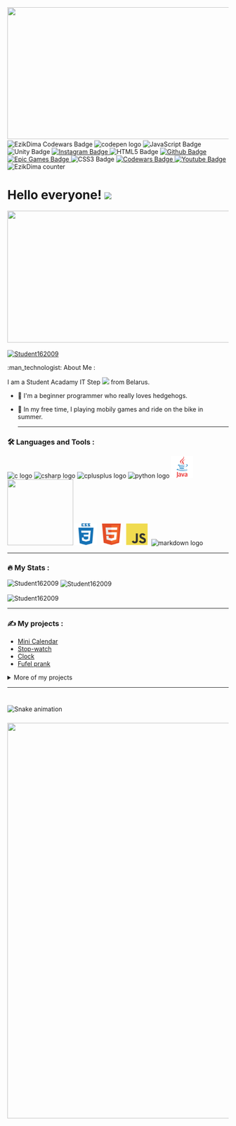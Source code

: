 <div align="center">
<img src="https://media1.giphy.com/media/v1.Y2lkPTc5MGI3NjExMTdnZnlpZ2E5N21rbzl1YWc0czlveW9pdnhqdjdxbjdseHR0ZW0zYiZlcD12MV9pbnRlcm5hbF9naWZfYnlfaWQmY3Q9Zw/zOvBKUUEERdNm/giphy.gif" width="600" height="300"/>
</div>
   <div id="badges">
   <img src="https://www.codewars.com/users/Student2009/badges/large" alt="EzikDima Codewars Badge"/>
   <img src="https://img.shields.io/static/v1?message=Codepen&logo=codepen&label=&color=000000&logoColor=white&labelColor=&style=for-the-badge" alt="codepen logo"  />
   <img src="https://img.shields.io/badge/JavaScript-F7DF1E.svg?style=for-the-badge&logo=JavaScript&logoColor=black" alt="JavaScript Badge"/>
  <img src="https://img.shields.io/badge/Unity-FFFFFF.svg?style=for-the-badge&logo=Unity&logoColor=black" alt="Unity Badge"/>
  <a href="https://media.zenfs.com/en/augustman_my_848/bef60c8c6c0366a8b8eb096de9077744">
    <img src="https://img.shields.io/badge/Instagram-E4405F.svg?style=for-the-badge&logo=Instagram&logoColor=white" alt="Instagram Badge"/>
  </a>   
    <img src="https://img.shields.io/badge/HTML5-E34F26.svg?style=for-the-badge&logo=HTML5&logoColor=white" alt="HTML5 Badge"/>
  <a href="https://github.com/EzikDima">
    <img src="https://img.shields.io/badge/GitHub-181717.svg?style=for-the-badge&logo=GitHub&logoColor=white" alt="Github Badge"/>
  </a>
  <a href="https://store.epicgames.com/u/a16b212311a14bfeb771cb2e7e266275">
    <img src="https://img.shields.io/badge/Epic%20Games-313131.svg?style=for-the-badge&logo=Epic-Games&logoColor=white" alt="Epic Games Badge"/>
  </a>
    <img src="https://img.shields.io/badge/CSS3-1572B6.svg?style=for-the-badge&logo=CSS3&logoColor=white" alt="CSS3 Badge"/>
  <a href="https://www.codewars.com/users/Student2009">
    <img src="https://img.shields.io/badge/Codewars-B1361E.svg?style=for-the-badge&logo=Codewars&logoColor=white" alt="Codewars Badge"/>
  </a>
  <a href="https://www.tubefilter.com/wp-content/uploads/2019/07/youtube-creators-competition.jpg">
    <img src="https://img.shields.io/badge/YouTube-red?style=for-the-badge&logo=youtube&logoColor=white" alt="Youtube Badge"/>
  </a>
</div>
<img src="https://komarev.com/ghpvc/?username=Student162009&style=flat-square&color=blue" alt="EzikDima counter"/>
<h1>
 Hello everyone! 
  <img src="https://media.giphy.com/media/hvRJCLFzcasrR4ia7z/giphy.gif" width="30px"/>
</h1>
<div align="center">
  <img src="https://media.giphy.com/media/dWesBcTLavkZuG35MI/giphy.gif" width="600" height="300"/>
</div>
<p align="left"> <a href="https://github.com/ryo-ma/github-profile-trophy"><img src="https://github-profile-trophy.vercel.app/?username=Student162009" alt="Student162009" /></a> </p>
 :man_technologist: About Me :

I am a Student Acadamy  IT Step <img src="https://media.giphy.com/media/WUlplcMpOCEmTGBtBW/giphy.gif" width="30"> from Belarus.
- :hedgehog: I'm a beginner programmer who really loves hedgehogs.
- :bicyclist: In my free time, I playing mobily games and ride on the bike in summer.

  ---

### :hammer_and_wrench: Languages and Tools :

<div>
  <img src="https://cdn.jsdelivr.net/gh/devicons/devicon/icons/c/c-original.svg" width="50" height="50" alt="c logo"/>
  <img src="https://cdn.jsdelivr.net/gh/devicons/devicon/icons/csharp/csharp-original.svg" width="50" height="50" alt="csharp logo"  />
  <img src="https://cdn.jsdelivr.net/gh/devicons/devicon/icons/cplusplus/cplusplus-original.svg" width="50" height="50" alt="cplusplus logo"  />
  <img src="https://cdn.jsdelivr.net/gh/devicons/devicon/icons/python/python-original.svg" width="50" height="50" alt="python logo"  />
  <img src="https://github.com/devicons/devicon/blob/master/icons/java/java-original-wordmark.svg" title="Java" alt="Java" width="50" height="50"/>&nbsp;
  <img height="150" width="150" src="https://media3.giphy.com/media/PTBVMsYIOB0SBP4MVe/giphy.webp?cid=ecf05e47zbawqhe07l654s519q6n7wqxcslwru04at5nuglp&ep=v1_gifs_search&rid=giphy.webp&ct=g"/>
  <img src="https://github.com/devicons/devicon/blob/master/icons/css3/css3-plain-wordmark.svg"  title="CSS3" alt="CSS" width="50" height="50"/>&nbsp;
  <img src="https://github.com/devicons/devicon/blob/master/icons/html5/html5-original.svg" title="HTML5" alt="HTML" width="50" height="50"/>&nbsp;
  <img src="https://github.com/devicons/devicon/blob/master/icons/javascript/javascript-original.svg" title="JavaScript" alt="JavaScript" width="50" height="50"/>&nbsp;
  <img src="https://cdn.jsdelivr.net/gh/devicons/devicon/icons/markdown/markdown-original.svg" height="50" width="50" alt="markdown logo"  />
</div>

---

### :fire: My Stats :
<p><img align="left" src="https://github-readme-stats.vercel.app/api/top-langs?username=Student162009&show_icons=true&locale=en&layout=compact" alt="Student162009" /></p>
<p>&nbsp;<img align="center" src="https://github-readme-stats.vercel.app/api?username=Student162009&show_icons=true&locale=en" alt="Student162009" /></p>
<p><img align="center" src="https://github-readme-streak-stats.herokuapp.com/?user=Student162009&" alt="Student162009" /></p>

---

### :writing_hand: My projects :
<ul>
      <li><a href= "https://student162009.github.io/Mini-Calendar/">Mini Calendar</a></li>
      <li><a href= "https://student162009.github.io/Stopwatch/">Stop-watch</a></li>
      <li><a href= "https://student162009.github.io/Clock/">Clock</a></li>
      <li><a href= "https://student162009.github.io/FUFELMEM/">Fufel prank</a></li>
</ul>
<details>
<summary>More of my projects</summary>
<ul>
      <li><a href= "https://student162009.github.io/Task-list/">Task list</a></li>
      <li><a href= "https://student162009.github.io/Relax-player/">Relax player</a></li>
      <li><a href= "https://student162009.github.io/Fluppy-Bird/">Flappy-Bird(Only PC)(P.s. To play, press the space bar) </a></li>
      <li><a href= "https://student162009.github.io/converter-money/">Convert money</a></li>
      <li><a href= "https://student162009.github.io/Virtualkey/">Virtual Keybord(Only PC)</a></li>
      <li><a href= "https://student162009.github.io/Calculator/">Virtual Calculator</a></li>
      <li><a href= "https://student162009.github.io/Weatherapp/">Weather app</a></li>
      <li><a href= "https://student162009.github.io/Converter/">Voice Converter(Only PC)</a></li>
      <li><a href= "https://student162009.github.io/Search-image-gallery/">Image Gallery</a></li>
      <li><a href= "https://student162009.github.io/Country/">Country</a></li>
</ul>
</details>

---

###

<br clear="both">

<img src="https://raw.githubusercontent.com/maurodesouza/maurodesouza/output/snake.svg" alt="Snake animation" />

###

<div >
 <img src="https://media4.giphy.com/media/v1.Y2lkPTc5MGI3NjExNDVlM3NhZHJmOWh3cGdlbDhlc2Q0M2ZjaGh6MDBraG1meTZqN2xhNiZlcD12MV9naWZzX3NlYXJjaCZjdD1n/RtdRhc7TxBxB0YAsK6/200.webp" width="900" height="900" align="center"/>
